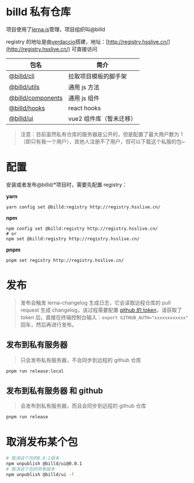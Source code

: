 # billd 私有仓库

项目使用了[lerna.js](https://lerna.js.org)管理，项目组织叫@billd

registry 的地址是由[verdaccio](https://verdaccio.org)搭建，地址：[http://registry.hsslive.cn/](http://registry.hsslive.cn/) 可直接访问

| 包名                                                                           | 简介                    |
| ------------------------------------------------------------------------------ | ----------------------- |
| [@billd/cli](http://registry.hsslive.cn/-/web/detail/@billd/cli)               | 拉取项目模板的脚手架    |
| [@billd/utils](http://registry.hsslive.cn/-/web/detail/@billd/utils)           | 通用 js 方法            |
| [@billd/components](http://registry.hsslive.cn/-/web/detail/@billd/components) | 通用 js 组件            |
| [@billd/hooks](http://registry.hsslive.cn/-/web/detail/@billd/hooks)           | react hooks             |
| [@billd/ui](http://registry.hsslive.cn/-/web/detail/@billd/ui)                 | vue2 组件库（暂未迁移） |

> 注意：目前虽然私有仓库的服务器是公开的，但是配置了最大用户数为 1（即只有我一个用户），其他人注册不了用户，但可以下载这个私服的包~

# 配置

安装或者发布@billd/\*项目时，需要先配置 registry：

**yarn**

```
yarn config set @billd:registry http://registry.hsslive.cn/
```

**npm**

```
npm config set @billd:registry http://registry.hsslive.cn/
# or
npm set @billd:registry http://registry.hsslive.cn/
```

**pnpm**

```
pnpm set registry http://registry.hsslive.cn/
```

# 发布

> 发布会触发 lerna-changelog 生成日志，它会读取远程仓库的 pull request 生成 changelog，该过程需要配置 [github 的 token](https://github.com/settings/tokens)，请获取了 token 后，直接在终端控制台输入：`export GITHUB_AUTH="xxxxxxxxxxxx"` 回车，然后再进行发布。

## 发布到私有服务器

> 只会发布私有服务器，不会同步到远程的 github 仓库

```sh
pnpm run release:local
```

## 发布到私有服务器 和 github

> 会发布到私有服务器，而且会同步到远程的 github 仓库

```sh
pnpm run release
```

# 取消发布某个包

```sh
# 取消这个包的0.0.1版本
npm unpublish @billd/ui@0.0.1
# 取消这个包的所有版本
npm unpublish @billd/ui -f
```
